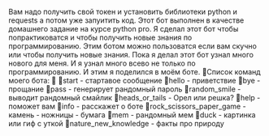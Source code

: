 Вам надо получить свой токен и установить библиотеки python и requests а потом уже запуитить код.
Этот бот выполнен в качестве домашнего задание на курсе python pro.
Я сделал этот бот чтобы попрактиковатся и чтобы получить новые знания по программированию. 
Этим ботом можно пользоватся если вам скучно или чтобы получить новые знания.
Пока я делал этот бот узнал много нового для меня. И я узнал много всево не только по программированию. И этим я поделился в моём боте.
🚀Список команд моего бота: 🚀
🚀start - стартавое сообщение
🚀hello - приветствие
🚀bye - прощание 
🚀pass - генерирует рандомный пароль 
🚀random_smile - выводит рандомный смайлик 
🚀heads_or_tails - Орел или решка? 
🚀help - поможет вам 
🚀info - расскажет о боте 
🚀rock_scissors_paper_game - камень - ножницы - бумага 
🚀mem - рандомный мем 
🚀duck - картинка или гиф с уткой 
🚀nature_new_knowledge - факты про природу
